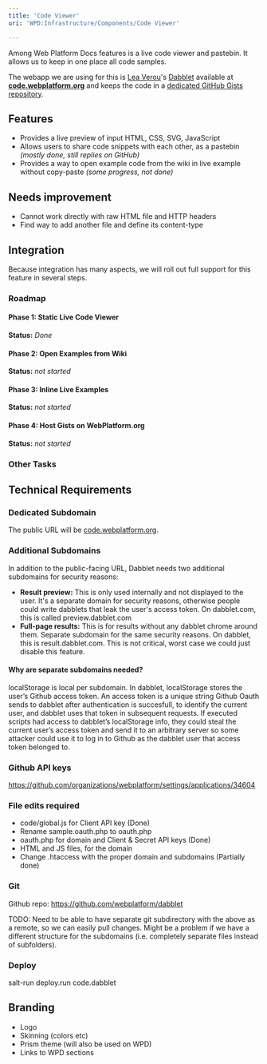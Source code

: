 ```yaml
---
title: 'Code Viewer'
uri: 'WPD:Infrastructure/Components/Code Viewer'

---
```

Among Web Platform Docs features is a live code viewer and pastebin. It allows us to keep in one place all code samples.

The webapp we are using for this is [Lea Verou](http://lea.verou.me)'s [Dabblet](http://dabblet.com/) available at [**code.webplatform.org**](http://code.webplatform.org/) and keeps the code in a [dedicated GitHub Gists repository](https://gist.github.com/WebPlatformDocs).

## Features

-   Provides a live preview of input HTML, CSS, SVG, JavaScript
-   Allows users to share code snippets with each other, as a pastebin *(mostly done, still replies on GitHub)*
-   Provides a way to open example code from the wiki in live example without copy-paste *(some progress, not done)*

## Needs improvement

-   Cannot work directly with raw HTML file and HTTP headers
-   Find way to add another file and define its content-type

## Integration

Because integration has many aspects, we will roll out full support for this feature in several steps.

### Roadmap

#### Phase 1: Static Live Code Viewer

**Status:** *Done*

#### Phase 2: Open Examples from Wiki

**Status:** *not started*

#### Phase 3: Inline Live Examples

**Status:** *not started*

#### Phase 4: Host Gists on WebPlatform.org

**Status:** *not started*

### Other Tasks

## Technical Requirements

### Dedicated Subdomain

The public URL will be [code.webplatform.org](http://code.webplatform.org).

### Additional Subdomains

In addition to the public-facing URL, Dabblet needs two additional subdomains for security reasons:

-   **Result preview:** This is only used internally and not displayed to the user. It's a separate domain for security reasons, otherwise people could write dabblets that leak the user's access token. On dabblet.com, this is called preview.dabblet.com
-   **Full-page results:** This is for results without any dabblet chrome around them. Separate subdomain for the same security reasons. On dabblet, this is result.dabblet.com. This is not critical, worst case we could just disable this feature.

#### Why are separate subdomains needed?

localStorage is local per subdomain. In dabblet, localStorage stores the user’s Github access token. An access token is a unique string Github Oauth sends to dabblet after authentication is succesfull, to identify the current user, and dabblet uses that token in subsequent requests. If executed scripts had access to dabblet’s localStorage info, they could steal the current user’s access token and send it to an arbitrary server so some attacker could use it to log in to Github as the dabblet user that access token belonged to.

### Github API keys

<https://github.com/organizations/webplatform/settings/applications/34604>

### File edits required

-   code/global.js for Client API key (Done)
-   Rename sample.oauth.php to oauth.php
-   oauth.php for domain and Client & Secret API keys (Done)
-   HTML and JS files, for the domain
-   Change .htaccess with the proper domain and subdomains (Partially done)

### Git

Github repo: <https://github.com/webplatform/dabblet>

TODO: Need to be able to have separate git subdirectory with the above as a remote, so we can easily pull changes. Might be a problem if we have a different structure for the subdomains (i.e. completely separate files instead of subfolders).

### Deploy

salt-run deploy.run code.dabblet

## Branding

-   Logo
-   Skinning (colors etc)
-   Prism theme (will also be used on WPD)
-   Links to WPD sections
